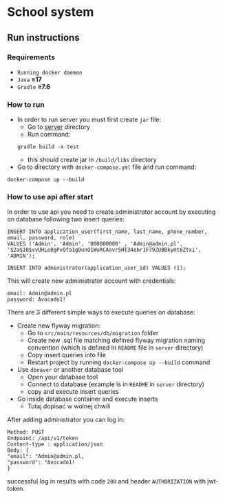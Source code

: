 # School system 

## Run instructions

### Requirements

- `Running docker daemon`
- `Java` **&ge;17**
- `Gradle` **&ge;7.6**

### How to run
* In order to run server you must first create `jar` file:
  * Go to [server](./server) directory
  * Run command:
  ```
  gradle build -x test
  ```
  * this should create jar in `/build/libs` directory
* Go to directory with `docker-compose.yml` file and run command:
```
docker-compose up --build
```

### How to use api after start
In order to use api you need to create administrator account by executing on database following two insert queries:
``` 
INSERT INTO application_user(first_name, last_name, phone_number, email, password, role)
VALUES ('Admin', 'Admin', '000000000' , 'Admin@admin.pl', '$2a$10$vvUHLe0gPvQfa1gDunO1WuRCAovr5HT34ebr1F79ZUBBkymt6Ztxi', 'ADMIN');

INSERT INTO administrator(application_user_id) VALUES (1);
```
This will create new administrator account with credentials:
```
email: Admin@admin.pl
password: Avocado1!
```

There are 3 different simple ways to execute queries on database:

* Create new flyway migration: 
  * Go to `src/main/resources/db/migration` folder 
  * Create new .sql file matching defined flyway migration naming convention (which is defined in `README` file in `server` directory)
  * Copy insert queries into file
  * Restart project by running `docker-compose up --build` command
* Use `dbeaver` or another database tool
  * Open your database tool 
  * Connect to database (example is in `README` in `server` directory)
  * copy and execute insert queries
* Go inside database container and execute inserts
  * Tutaj dopisać w wolnej chwili

After adding administrator you can log in:
```
Method: POST
Endpoint: /api/v1/token
Content-type : application/json
Body: {
"email": "Admin@admin.pl,
"password": "Avocado1!
}
```
successful log in results with code `200` and header `AUTHORIZATION` with jwt-token. 